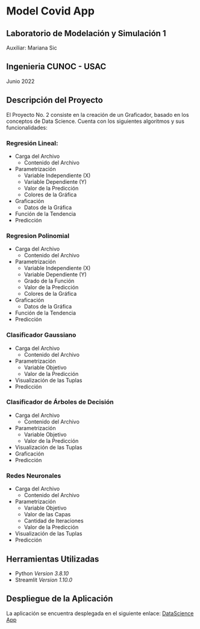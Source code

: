 # Model Covid App
## Laboratorio de Modelación y Simulación 1
Auxiliar: Mariana Sic
## Ingenieria CUNOC - USAC
 Junio 2022

## Descripción del Proyecto
El Proyecto No. 2 consiste en la creación de un Graficador, basado en los conceptos de Data Science. Cuenta con los siguientes algoritmos y sus funcionalidades:
### Regresión Lineal: 
- Carga del Archivo
    - Contenido del Archivo 
- Parametrización
    - Variable Independiente (X)
    - Variable Dependiente (Y)
    - Valor de la Predicción 
    - Colores de la Gráfica
- Graficación
    - Datos de la Gráfica
- Función de la Tendencia
- Predicción

### Regresion Polinomial
- Carga del Archivo
    - Contenido del Archivo 
- Parametrización
    - Variable Independiente (X)
    - Variable Dependiente (Y)
    - Grado de la Función
    - Valor de la Predicción 
    - Colores de la Gráfica
- Graficación
    - Datos de la Gráfica
- Función de la Tendencia
- Predicción

### Clasificador Gaussiano
- Carga del Archivo
    - Contenido del Archivo 
- Parametrización
    - Variable Objetivo
    - Valor de la Predicción 
- Visualización de las Tuplas
- Predicción

### Clasificador de Árboles de Decisión
- Carga del Archivo
    - Contenido del Archivo 
- Parametrización
    - Variable Objetivo
    - Valor de la Predicción 
- Visualización de las Tuplas
- Graficación
- Predicción

### Redes Neuronales
- Carga del Archivo
    - Contenido del Archivo 
- Parametrización
    - Variable Objetivo
    - Valor de las Capas
    - Cantidad de Iteraciones
    - Valor de la Predicción 
- Visualización de las Tuplas
- Predicción

## Herramientas Utilizadas
- Python _Version 3.8.10_
- Streamlit _Version 1.10.0_

## Despliegue de la Aplicación
La aplicación se encuentra desplegada en el siguiente enlace:
[DataScience App](https://erikssonherlo-datascience-pagina-inicio-fx20bt.streamlitapp.com/)